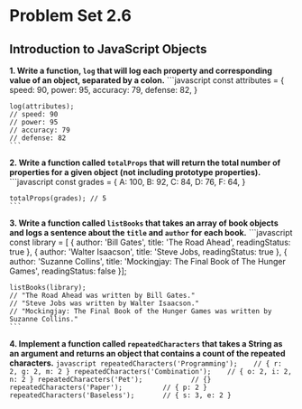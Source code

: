 # Problem Set 2.6
## Introduction to JavaScript Objects

**1. Write a function, `log` that will log each property and corresponding value of an object, separated by a colon.**
    ```javascript
    const attributes = {
      speed: 90,
      power: 95,
      accuracy: 79,
      defense: 82,
    }

    log(attributes);
    // speed: 90
    // power: 95
    // accuracy: 79
    // defense: 82
    ```

**2. Write a function called `totalProps` that will return the total number of properties for a given object (not including prototype properties).**
    ```javascript
    const grades = {
      A: 100,
      B: 92,
      C: 84,
      D: 76,
      F: 64,
    }

    totalProps(grades); // 5
    ```

**3. Write a function called `listBooks` that takes an array of book objects and logs a sentence about the `title` and `author` for each book.**
    ```javascript
    const library = [ 
    {
        author: 'Bill Gates',
        title: 'The Road Ahead',
        readingStatus: true
    },
    {
        author: 'Walter Isaacson',
        title: 'Steve Jobs,
        readingStatus: true
    },
    {
        author: 'Suzanne Collins',
        title:  'Mockingjay: The Final Book of The Hunger Games', 
        readingStatus: false
    }];

    listBooks(library);
    // "The Road Ahead was written by Bill Gates."
    // "Steve Jobs was written by Walter Isaacson."
    // "Mockingjay: The Final Book of the Hunger Games was written by Suzanne Collins."
    ```

**4. Implement a function called `repeatedCharacters` that takes a String as an argument and returns an object that contains a count of the repeated characters.**
    ```javascript
    repeatedCharacters('Programming');    // { r: 2, g: 2, m: 2 }
    repeatedCharacters('Combination');    // { o: 2, i: 2, n: 2 }
    repeatedCharacters('Pet');            // {}
    repeatedCharacters('Paper');          // { p: 2 }
    repeatedCharacters('Baseless');       // { s: 3, e: 2 }
    ```